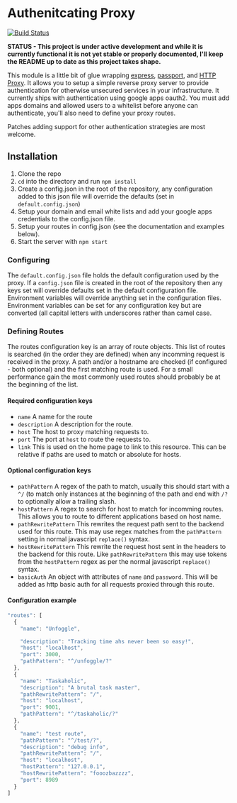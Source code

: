 # Authenitcating Proxy

[![Build Status](https://travis-ci.org/tizzo/auth-proxy.png?branch=master)](https://travis-ci.org/tizzo/auth-proxy)

**STATUS - This project is under active development and while it is currently functional it is not yet stable or properly documented, I'll keep the README up to date as this project takes shape.**

This module is a little bit of glue wrapping [express](http://expressjs.com/), [passport](http://passportjs.org/), and [HTTP Proxy](https://github.com/nodejitsu/node-http-proxy).  It allows you to setup a simple reverse proxy server to provide authentication for otherwise unsecured services in your infrastructure. It currently ships with authentication using google apps oauth2. You must add apps domains and allowed users to a whitelist before anyone can authenticate, you'll also need to define your proxy routes.

Patches adding support for other authentication strategies are most welcome.

## Installation

1. Clone the repo
2. `cd` into the directory and run `npm install`
3. Create a config.json in the root of the repository, any configuration added to this json file will override the defaults (set in `default.config.json`)
4. Setup your domain and email white lists and add your google apps credentials to the config.json file.
5. Setup your routes in config.json (see the documentation and examples below).
6. Start the server with `npm start`

### Configuring

The `default.config.json` file holds the default configuration used by the proxy. If a `config.json` file is created in the root of the repository then any keys set will override defaults set in the default configuration file. Environment variables will override anything set in the configuration files. Environment variables can be set for any configuration key but are converted (all capital letters with underscores rather than camel case.

### Defining Routes

The routes configuration key is an array of route objects. This list of routes is searched (in the order they are defined) when any incomming request is received in the proxy. A path and/or a hostname are checked (if configured - both optional) and the first matching route is used. For a small performance gain the most commonly used routes should probably be at the beginning of the list.

#### Required configuration keys

- `name` A name for the route
- `description` A description for the route.
- `host` The host to proxy matching requests to.
- `port` The port at `host` to route the requests to.
- `link` This is used on the home page to link to this resource. This can be relative if paths are used to match or absolute for hosts.

#### Optional configuration keys

- `pathPattern` A regex of the path to match, usually this should start with a `^/` (to match only instances at the beginning of the path and end with `/?` to optionally allow a trailing slash.
- `hostPattern` A regex to search for host to match for incomming routes. This allows you to route to different applications based on host name.
- `pathRewritePattern` This rewrites the request path sent to the backend used for this route. This may use regex matches from the `pathPattern` setting in normal javascript `replace()` syntax.
- `hostRewritePattern` This rewrite the request host sent in the headers to the backend for this route. Like `pathRewritePattern` this may use tokens from the `hostPattern` regex as per the normal javascript `replace()` syntax.
- `basicAuth` An object with attributes of `name` and `password`. This will be added as http basic auth for all requests proxied through this route.

#### Configuration example

```javascript
"routes": [
  {
    "name": "Unfoggle",

    "description": "Tracking time ahs never been so easy!",
    "host": "localhost",
    "port": 3000,
    "pathPattern": "^/unfoggle/?"
  },
  {
    "name": "Taskaholic",
    "description": "A brutal task master",
    "pathRewritePattern": "/",
    "host": "localhost",
    "port": 9001,
    "pathPattern": "^/taskaholic/?"
  },
  {
    "name": "test route",
    "pathPattern": "^/test/?",
    "description": "debug info",
    "pathRewritePattern": "/",
    "host": "localhost",
    "hostPattern": "127.0.0.1",
    "hostRewritePattern": "fooozbazzzz",
    "port": 8989
  }
]
```

